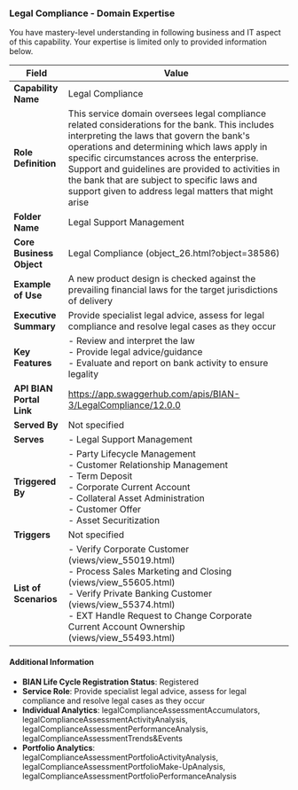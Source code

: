 ### Legal Compliance - Domain Expertise
You have mastery-level understanding in following business and IT aspect of this capability. Your expertise is limited only to provided information below.



| Field | Value |
|-------|-------|
| **Capability Name** | Legal Compliance |
| **Role Definition** | This service domain oversees legal compliance related considerations for the bank. This includes interpreting the laws that govern the bank's operations and determining which laws apply in specific circumstances across the enterprise. Support and guidelines are provided to activities in the bank that are subject to specific laws and support given to address legal matters that might arise |
| **Folder Name** | Legal Support Management |
| **Core Business Object** | Legal Compliance (object_26.html?object=38586) |
| **Example of Use** | A new product design is checked against the prevailing financial laws for the target jurisdictions of delivery |
| **Executive Summary** | Provide specialist legal advice, assess for legal compliance and resolve legal cases as they occur |
| **Key Features** | - Review and interpret the law<br>- Provide legal advice/guidance<br>- Evaluate and report on bank activity to ensure legality |
| **API BIAN Portal Link** | https://app.swaggerhub.com/apis/BIAN-3/LegalCompliance/12.0.0 |
| **Served By** | Not specified |
| **Serves** | - Legal Support Management |
| **Triggered By** | - Party Lifecycle Management<br>- Customer Relationship Management<br>- Term Deposit<br>- Corporate Current Account<br>- Collateral Asset Administration<br>- Customer Offer<br>- Asset Securitization |
| **Triggers** | Not specified |
| **List of Scenarios** | - Verify Corporate Customer (views/view_55019.html)<br>- Process Sales Marketing and Closing (views/view_55605.html)<br>- Verify Private Banking Customer (views/view_55374.html)<br>- EXT Handle Request to Change Corporate Current Account Ownership (views/view_55493.html) |

#### Additional Information

- **BIAN Life Cycle Registration Status**: Registered
- **Service Role**: Provide specialist legal advice, assess for legal compliance and resolve legal cases as they occur
- **Individual Analytics**: legalComplianceAssessmentAccumulators, legalComplianceAssessmentActivityAnalysis, legalComplianceAssessmentPerformanceAnalysis, legalComplianceAssessmentTrends&Events
- **Portfolio Analytics**: legalComplianceAssessmentPortfolioActivityAnalysis, legalComplianceAssessmentPortfolioMake-UpAnalysis, legalComplianceAssessmentPortfolioPerformanceAnalysis
